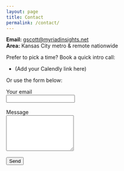```yaml
---
layout: page
title: Contact
permalink: /contact/
---
```


**Email:** [gscott@myriadinsights.net](mailto:gscott@myriadinsights.net)  
**Area:** Kansas City metro & remote nationwide

Prefer to pick a time? Book a quick intro call:
- (Add your Calendly link here)

Or use the form below:

<form action="https://formspree.io/f/YOUR-FORM-ID" method="POST">
  <label>Your email<br><input type="email" name="email" required></label><br><br>
  <label>Message<br><textarea name="message" rows="6" required></textarea></label><br><br>
  <button class="btn" type="submit">Send</button>
</form>
